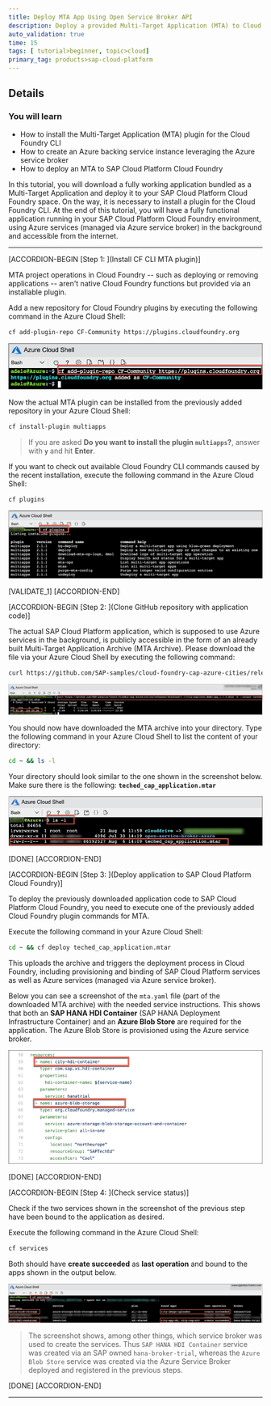 ```yaml
---
title: Deploy MTA App Using Open Service Broker API
description: Deploy a provided Multi-Target Application (MTA) to Cloud Foundry, which is using an Azure backing service provided by the Azure service broker.
auto_validation: true
time: 15
tags: [ tutorial>beginner, topic>cloud]
primary_tag: products>sap-cloud-platform
---
```


## Details
### You will learn
  - How to install the Multi-Target Application (MTA) plugin for the Cloud Foundry CLI
  - How to create an Azure backing service instance leveraging the Azure service broker
  - How to deploy an MTA to SAP Cloud Platform Cloud Foundry

In this tutorial, you will download a fully working application bundled as a Multi-Target Application and deploy it to your SAP Cloud Platform Cloud Foundry space. On the way, it is necessary to install a plugin for the Cloud Foundry CLI. At the end of this tutorial, you will have a fully functional application running in your SAP Cloud Platform Cloud Foundry environment, using Azure services (managed via Azure service broker) in the background and accessible from the internet.

---

[ACCORDION-BEGIN [Step 1: ](Install CF CLI MTA plugin)]

MTA project operations in Cloud Foundry -- such as deploying or removing applications -- aren't native Cloud Foundry functions but provided via an installable plugin.

Add a new repository for Cloud Foundry plugins by executing the following command in the Azure Cloud Shell:

```Bash
cf add-plugin-repo CF-Community https://plugins.cloudfoundry.org
```

![register CF Plugin repo](register-plugin-repo.png)

Now the actual MTA plugin can be installed from the previously added repository in your Azure Cloud Shell:

```Bash
cf install-plugin multiapps
```

> If you are asked **Do you want to install the plugin `multiapps`?**, answer with **`y`** and hit **Enter**.

If you want to check out available Cloud Foundry CLI commands caused by the recent installation, execute the following command in the Azure Cloud Shell:

```Bash
cf plugins
```

![List Cloud Foundry CLI Plugin commands](cf-plugins-list.png)

[VALIDATE_1]
[ACCORDION-END]

[ACCORDION-BEGIN [Step 2: ](Clone GitHub repository with application code)]

The actual SAP Cloud Platform application, which is supposed to use Azure services in the background, is publicly accessible in the form of an already built Multi-Target Application Archive (MTA Archive). Please download the file via your Azure Cloud Shell by executing the following command:

```Bash
curl https://github.com/SAP-samples/cloud-foundry-cap-azure-cities/releases/download/1.2/city-explorer-demo-app_1.2.0.mtar -L --output ~/teched_cap_application.mtar
```

![git download release](git-download.png) 

You should now have downloaded the MTA archive into your directory. Type the following command in your Azure Cloud Shell to list the content of your directory:

```Bash
cd ~ && ls -l
```

Your directory should look similar to the one shown in the screenshot below. Make sure there is the following:  **`teched_cap_application.mtar`**

![List directory structure](list-application.png)

[DONE]
[ACCORDION-END]

[ACCORDION-BEGIN [Step 3: ](Deploy application to SAP Cloud Platform Cloud Foundry)]

To deploy the previously downloaded application code to SAP Cloud Platform Cloud Foundry, you need to execute one of the previously added Cloud Foundry plugin commands for MTA.

Execute the following command in your Azure Cloud Shell:

```Bash
cd ~ && cf deploy teched_cap_application.mtar
```

This uploads the archive and triggers the deployment process in Cloud Foundry, including provisioning and binding of SAP Cloud Platform services as well as Azure services (managed via Azure service broker).

Below you can see a screenshot of the `mta.yaml` file (part of the downloaded MTA archive) with the needed service instructions. This shows that both an **SAP HANA HDI Container** (SAP HANA Deployment Infrastructure Container) and an **Azure Blob Store** are required for the application. The Azure Blob Store is provisioned using the Azure service broker.

![list of needed services in mta.yaml](mta-yaml-services.png)

[DONE]
[ACCORDION-END]


[ACCORDION-BEGIN [Step 4: ](Check service status)]

Check if the two services shown in the screenshot of the previous step have been bound to the application as desired.

Execute the following command in the Azure Cloud Shell:

```Bash
cf services
```

Both should have **create succeeded** as **last operation** and bound to the apps shown in the output below.

![provisioned services](provisioned-services.png)

>The screenshot shows, among other things, which service broker was used to create the services. Thus `SAP HANA HDI Container` service was created via an SAP owned `hana-broker-trial`, whereas the `Azure Blob Store` service was created via the Azure Service Broker deployed and registered in the previous steps.

[DONE]
[ACCORDION-END]

---
